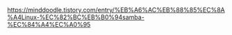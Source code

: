 https://minddoodle.tistory.com/entry/%EB%A6%AC%EB%88%85%EC%8A%A4Linux-%EC%82%BC%EB%B0%94samba-%EC%84%A4%EC%A0%95